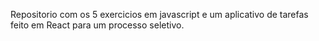 Repositorio com os 5 exercicios em javascript e um aplicativo de tarefas feito em React para um processo seletivo.
